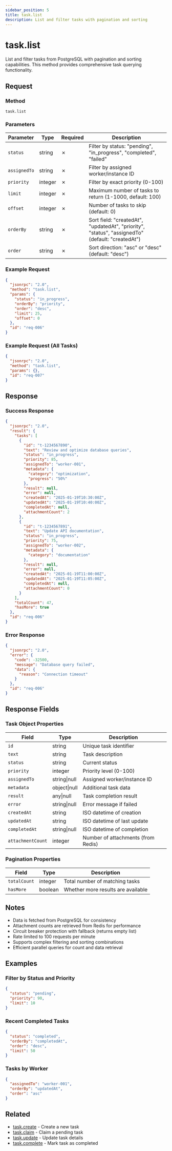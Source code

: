 ```yaml
---
sidebar_position: 5
title: task.list
description: List and filter tasks with pagination and sorting
---
```


# task.list

List and filter tasks from PostgreSQL with pagination and sorting capabilities. This method provides comprehensive task querying functionality.

## Request

### Method
`task.list`

### Parameters

| Parameter | Type | Required | Description |
|-----------|------|----------|-------------|
| `status` | string | ✗ | Filter by status: "pending", "in_progress", "completed", "failed" |
| `assignedTo` | string | ✗ | Filter by assigned worker/instance ID |
| `priority` | integer | ✗ | Filter by exact priority (0-100) |
| `limit` | integer | ✗ | Maximum number of tasks to return (1-1000, default: 100) |
| `offset` | integer | ✗ | Number of tasks to skip (default: 0) |
| `orderBy` | string | ✗ | Sort field: "createdAt", "updatedAt", "priority", "status", "assignedTo" (default: "createdAt") |
| `order` | string | ✗ | Sort direction: "asc" or "desc" (default: "desc") |

### Example Request

```json
{
  "jsonrpc": "2.0",
  "method": "task.list",
  "params": {
    "status": "in_progress",
    "orderBy": "priority",
    "order": "desc",
    "limit": 25,
    "offset": 0
  },
  "id": "req-006"
}
```

### Example Request (All Tasks)

```json
{
  "jsonrpc": "2.0",
  "method": "task.list",
  "params": {},
  "id": "req-007"
}
```

## Response

### Success Response

```json
{
  "jsonrpc": "2.0",
  "result": {
    "tasks": [
      {
        "id": "t-1234567890",
        "text": "Review and optimize database queries",
        "status": "in_progress",
        "priority": 85,
        "assignedTo": "worker-001",
        "metadata": {
          "category": "optimization",
          "progress": "50%"
        },
        "result": null,
        "error": null,
        "createdAt": "2025-01-19T10:30:00Z",
        "updatedAt": "2025-01-19T10:40:00Z",
        "completedAt": null,
        "attachmentCount": 2
      },
      {
        "id": "t-1234567891",
        "text": "Update API documentation",
        "status": "in_progress",
        "priority": 75,
        "assignedTo": "worker-002",
        "metadata": {
          "category": "documentation"
        },
        "result": null,
        "error": null,
        "createdAt": "2025-01-19T11:00:00Z",
        "updatedAt": "2025-01-19T11:05:00Z",
        "completedAt": null,
        "attachmentCount": 0
      }
    ],
    "totalCount": 47,
    "hasMore": true
  },
  "id": "req-006"
}
```

### Error Response

```json
{
  "jsonrpc": "2.0",
  "error": {
    "code": -32500,
    "message": "Database query failed",
    "data": {
      "reason": "Connection timeout"
    }
  },
  "id": "req-006"
}
```

## Response Fields

### Task Object Properties

| Field | Type | Description |
|-------|------|-------------|
| `id` | string | Unique task identifier |
| `text` | string | Task description |
| `status` | string | Current status |
| `priority` | integer | Priority level (0-100) |
| `assignedTo` | string\|null | Assigned worker/instance ID |
| `metadata` | object\|null | Additional task data |
| `result` | any\|null | Task completion result |
| `error` | string\|null | Error message if failed |
| `createdAt` | string | ISO datetime of creation |
| `updatedAt` | string | ISO datetime of last update |
| `completedAt` | string\|null | ISO datetime of completion |
| `attachmentCount` | integer | Number of attachments (from Redis) |

### Pagination Properties

| Field | Type | Description |
|-------|------|-------------|
| `totalCount` | integer | Total number of matching tasks |
| `hasMore` | boolean | Whether more results are available |

## Notes

- Data is fetched from PostgreSQL for consistency
- Attachment counts are retrieved from Redis for performance
- Circuit breaker protection with fallback (returns empty list)
- Rate limited to 100 requests per minute
- Supports complex filtering and sorting combinations
- Efficient parallel queries for count and data retrieval

## Examples

### Filter by Status and Priority
```json
{
  "status": "pending",
  "priority": 90,
  "limit": 10
}
```

### Recent Completed Tasks
```json
{
  "status": "completed",
  "orderBy": "completedAt",
  "order": "desc",
  "limit": 50
}
```

### Tasks by Worker
```json
{
  "assignedTo": "worker-001",
  "orderBy": "updatedAt",
  "order": "asc"
}
```

## Related

- [task.create](./create) - Create a new task
- [task.claim](./claim) - Claim a pending task
- [task.update](./update) - Update task details
- [task.complete](./complete) - Mark task as completed